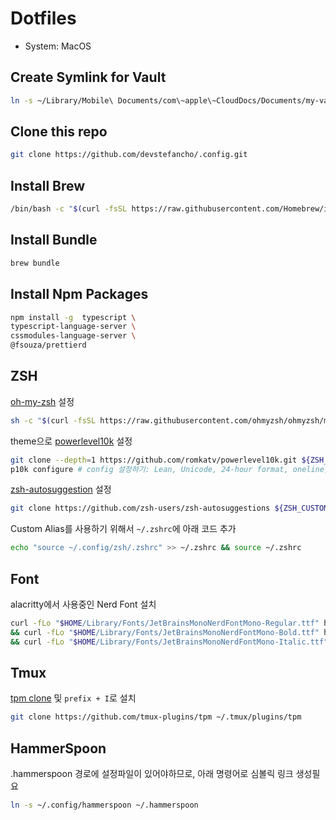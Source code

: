 # Dotfiles

- System: MacOS

## Create Symlink for Vault

```bash
ln -s ~/Library/Mobile\ Documents/com\~apple\~CloudDocs/Documents/my-vault ~/Vault
```

## Clone this repo
```bash
git clone https://github.com/devstefancho/.config.git
```

## Install Brew
```bash
/bin/bash -c "$(curl -fsSL https://raw.githubusercontent.com/Homebrew/install/HEAD/install.sh)"
```

## Install Bundle
```bash
brew bundle
```

## Install Npm Packages
```bash
npm install -g  typescript \
typescript-language-server \
cssmodules-language-server \
@fsouza/prettierd
```

## ZSH
[oh-my-zsh](https://github.com/ohmyzsh/ohmyzsh#basic-installation) 설정
```bash
sh -c "$(curl -fsSL https://raw.githubusercontent.com/ohmyzsh/ohmyzsh/master/tools/install.sh)"
```

theme으로 [powerlevel10k](https://github.com/romkatv/powerlevel10k#oh-my-zsh) 설정
```bash
git clone --depth=1 https://github.com/romkatv/powerlevel10k.git ${ZSH_CUSTOM:-$HOME/.oh-my-zsh/custom}/themes/powerlevel10k
p10k configure # config 설정하기: Lean, Unicode, 24-hour format, oneline, compact, few icons, concise, transient yes, Verbose
```

[zsh-autosuggestion](https://github.com/zsh-users/zsh-autosuggestions/blob/master/INSTALL.md#oh-my-zsh) 설정
```bash
git clone https://github.com/zsh-users/zsh-autosuggestions ${ZSH_CUSTOM:-~/.oh-my-zsh/custom}/plugins/zsh-autosuggestions
```

Custom Alias를 사용하기 위해서 `~/.zshrc`에 아래 코드 추가
```bash
echo "source ~/.config/zsh/.zshrc" >> ~/.zshrc && source ~/.zshrc
```

## Font
alacritty에서 사용중인 Nerd Font 설치
```bash
curl -fLo "$HOME/Library/Fonts/JetBrainsMonoNerdFontMono-Regular.ttf" https://github.com/ryanoasis/nerd-fonts/raw/master/patched-fonts/JetBrainsMono/Ligatures/Regular/JetBrainsMonoNerdFontMono-Regular.ttf \
&& curl -fLo "$HOME/Library/Fonts/JetBrainsMonoNerdFontMono-Bold.ttf" https://github.com/ryanoasis/nerd-fonts/raw/master/patched-fonts/JetBrainsMono/Ligatures/Bold/JetBrainsMonoNerdFontMono-Bold.ttf \
&& curl -fLo "$HOME/Library/Fonts/JetBrainsMonoNerdFontMono-Italic.ttf" https://github.com/ryanoasis/nerd-fonts/raw/master/patched-fonts/JetBrainsMono/Ligatures/Italic/JetBrainsMonoNerdFontMono-Italic.ttf
```

## Tmux
[tpm clone](https://github.com/tmux-plugins/tpm#installation) 및 `prefix + I`로 설치
```bash
git clone https://github.com/tmux-plugins/tpm ~/.tmux/plugins/tpm
```

## HammerSpoon
.hammerspoon 경로에 설정파일이 있어야하므로, 아래 명령어로 심볼릭 링크 생성필요
```bash
ln -s ~/.config/hammerspoon ~/.hammerspoon
```
